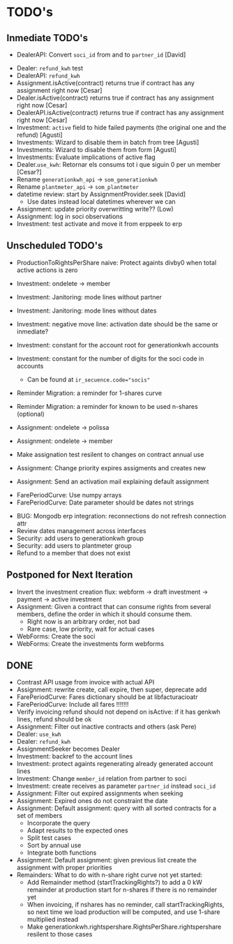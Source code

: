 # TODO's

## Inmediate TODO's

+ DealerAPI: Convert `soci_id` from and to `partner_id` [David]
- Dealer: `refund_kwh` test
- DealerAPI: `refund_kwh`
- Assignment.isActive(contract) returns true if contract has any assignment right now [Cesar]
- Dealer.isActive(contract) returns true if contract has any assignment right now [Cesar]
- DealerAPI.isActive(contract) returns true if contract has any assignment right now [Cesar]
- Investment: `active` field to hide failed payments (the original one and the refund) [Agusti]
- Investments: Wizard to disable them in batch from tree [Agusti]
- Investments: Wizard to disable them from form [Agusti]
- Investments: Evaluate implications of active flag
- Dealer.`use_kwh`: Retornar els consums tot i que siguin 0 per un member [Cesar?]
- Rename `generationkwh_api` -> `som_generationkwh`
- Rename `plantmeter_api` -> `som_plantmeter`
- datetime review: start by AssignmentProvider.seek [David]
    - Use dates instead local datetimes wherever we can
- Assignment: update priority overwritting write?? (Low)
- Assignment: log in soci observations
- Investment: test activate and move it from erppeek to erp

## Unscheduled TODO's

- ProductionToRightsPerShare naive: Protect againts divby0 when total active actions is zero
- Investment: ondelete -> member
- Investment: Janitoring: mode lines without partner
- Investment: Janitoring: mode lines without dates
- Investment: negative move line: activation date should be the same or inmediate?
- Investment: constant for the account root for generationkwh accounts
- Investment: constant for the number of digits for the soci code in accounts
    - Can be found at `ir_secuence.code="socis"`

- Reminder Migration: a reminder for 1-shares curve
- Reminder Migration: a reminder for known to be used n-shares (optional)

- Assignment: ondelete -> polissa
- Assignment: ondelete -> member
- Make assignation test resilent to changes on contract annual use
- Assignment: Change priority expires assigments and creates new
- Assignment: Send an activation mail explaining default assignment

+ FarePeriodCurve: Use numpy arrays
+ FarePeriodCurve: Date parameter should be dates not strings

- BUG: Mongodb erp integration: reconnections do not refresh connection attr
- Review dates management across interfaces
- Security: add users to generationkwh group
- Security: add users to plantmeter group
- Refund to a member that does not exist


## Postponed for Next Iteration

- Invert the investment creation flux: webform -> draft investment -> payment -> active investment
- Assignment: Given a contract that can consume rights from several members, define the order in which it should consume them.
    - Right now is an arbitrary order, not bad
    - Rare case, low priority, wait for actual cases
- WebForms: Create the soci
- WebForms: Create the investments form webforms


## DONE

+ Contrast API usage from invoice with actual API
+ Assignment: rewrite create, call expire, then super, deprecate add
+ FarePeriodCurve: Fares dictionary should be at libfacturacioatr
+ FarePeriodCurve: Include all fares !!!!!!!
+ Verify invoicing refund should not depend on isActive: if it has genkwh lines, refund should be ok
+ Assignment: Filter out inactive contracts and others (ask Pere)
+ Dealer: `use_kwh`
+ Dealer: `refund_kwh`
+ AssignmentSeeker becomes Dealer
+ Investment: backref to the account lines
+ Investment: protect againts regenerating already generated account lines
+ Investment: Change `member_id` relation from partner to soci
+ Investment: create receives as parameter `partner_id` instead `soci_id`
+ Assignment: Filter out expired assignments when seeking
+ Assignment: Expired ones do not constraint the date
+ Assignment: Default assignment: query with all sorted contracts for a set of members
    + Incorporate the query
    + Adapt results to the expected ones
    + Split test cases
    + Sort by annual use
    + Integrate both functions
+ Assignment: Default assignment: given previous list create the assignment with proper priorities
+ Remainders: What to do with n-share right curve not yet started:
	+ Add Remainder method (startTrackingRights?) to add a 0 kW remainder at production start for n-shares if there is no remainder yet
	+ When invoicing, if nshares has no reminder, call startTrackingRights, so next time we load production will be computed, and use 1-share multiplied instead
	+ Make generationkwh.rightspershare.RightsPerShare.rightspershare resilent to those cases



